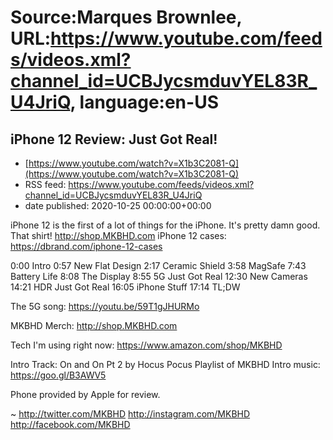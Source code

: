 # Source:Marques Brownlee, URL:https://www.youtube.com/feeds/videos.xml?channel_id=UCBJycsmduvYEL83R_U4JriQ, language:en-US

## iPhone 12 Review: Just Got Real!
 - [https://www.youtube.com/watch?v=X1b3C2081-Q](https://www.youtube.com/watch?v=X1b3C2081-Q)
 - RSS feed: https://www.youtube.com/feeds/videos.xml?channel_id=UCBJycsmduvYEL83R_U4JriQ
 - date published: 2020-10-25 00:00:00+00:00

iPhone 12 is the first of a lot of things for the iPhone. It's pretty damn good.
That shirt! http://shop.MKBHD.com
iPhone 12 cases: https://dbrand.com/iphone-12-cases

0:00 Intro
0:57 New Flat Design
2:17 Ceramic Shield
3:58 MagSafe
7:43 Battery Life
8:08 The Display
8:55 5G Just Got Real
12:30 New Cameras
14:21 HDR Just Got Real
16:05 iPhone Stuff
17:14 TL;DW

The 5G song: https://youtu.be/59T1gJHURMo

MKBHD Merch: http://shop.MKBHD.com

Tech I'm using right now: https://www.amazon.com/shop/MKBHD

Intro Track: On and On Pt 2 by Hocus Pocus
Playlist of MKBHD Intro music: https://goo.gl/B3AWV5

Phone provided by Apple for review.

~
http://twitter.com/MKBHD
http://instagram.com/MKBHD
http://facebook.com/MKBHD

